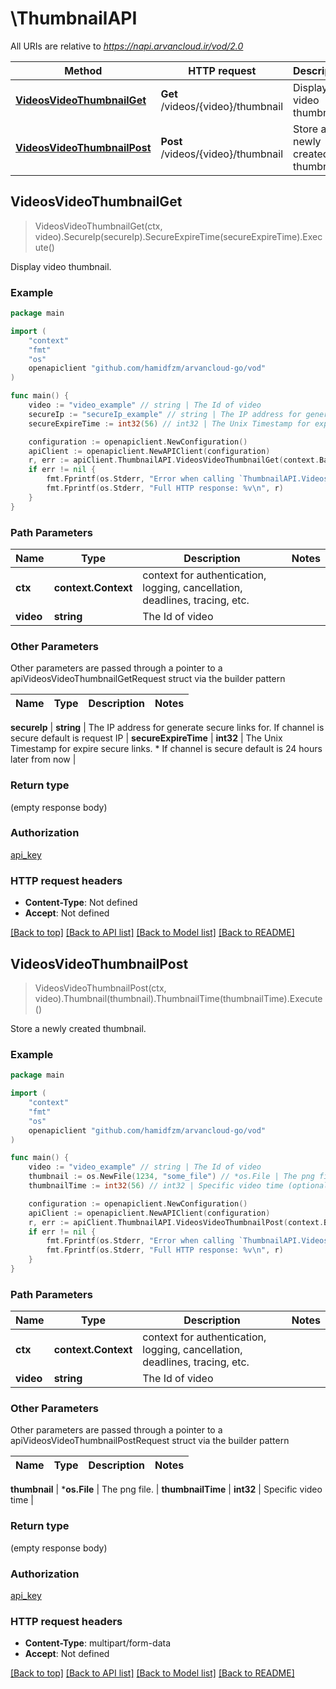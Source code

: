 # \ThumbnailAPI

All URIs are relative to *https://napi.arvancloud.ir/vod/2.0*

Method | HTTP request | Description
------------- | ------------- | -------------
[**VideosVideoThumbnailGet**](ThumbnailAPI.md#VideosVideoThumbnailGet) | **Get** /videos/{video}/thumbnail | Display video thumbnail.
[**VideosVideoThumbnailPost**](ThumbnailAPI.md#VideosVideoThumbnailPost) | **Post** /videos/{video}/thumbnail | Store a newly created thumbnail.



## VideosVideoThumbnailGet

> VideosVideoThumbnailGet(ctx, video).SecureIp(secureIp).SecureExpireTime(secureExpireTime).Execute()

Display video thumbnail.

### Example

```go
package main

import (
    "context"
    "fmt"
    "os"
    openapiclient "github.com/hamidfzm/arvancloud-go/vod"
)

func main() {
    video := "video_example" // string | The Id of video
    secureIp := "secureIp_example" // string | The IP address for generate secure links for. If channel is secure default is request IP (optional)
    secureExpireTime := int32(56) // int32 | The Unix Timestamp for expire secure links.      *          If channel is secure default is 24 hours later from now (optional)

    configuration := openapiclient.NewConfiguration()
    apiClient := openapiclient.NewAPIClient(configuration)
    r, err := apiClient.ThumbnailAPI.VideosVideoThumbnailGet(context.Background(), video).SecureIp(secureIp).SecureExpireTime(secureExpireTime).Execute()
    if err != nil {
        fmt.Fprintf(os.Stderr, "Error when calling `ThumbnailAPI.VideosVideoThumbnailGet``: %v\n", err)
        fmt.Fprintf(os.Stderr, "Full HTTP response: %v\n", r)
    }
}
```

### Path Parameters


Name | Type | Description  | Notes
------------- | ------------- | ------------- | -------------
**ctx** | **context.Context** | context for authentication, logging, cancellation, deadlines, tracing, etc.
**video** | **string** | The Id of video | 

### Other Parameters

Other parameters are passed through a pointer to a apiVideosVideoThumbnailGetRequest struct via the builder pattern


Name | Type | Description  | Notes
------------- | ------------- | ------------- | -------------

 **secureIp** | **string** | The IP address for generate secure links for. If channel is secure default is request IP | 
 **secureExpireTime** | **int32** | The Unix Timestamp for expire secure links.      *          If channel is secure default is 24 hours later from now | 

### Return type

 (empty response body)

### Authorization

[api_key](../README.md#api_key)

### HTTP request headers

- **Content-Type**: Not defined
- **Accept**: Not defined

[[Back to top]](#) [[Back to API list]](../README.md#documentation-for-api-endpoints)
[[Back to Model list]](../README.md#documentation-for-models)
[[Back to README]](../README.md)


## VideosVideoThumbnailPost

> VideosVideoThumbnailPost(ctx, video).Thumbnail(thumbnail).ThumbnailTime(thumbnailTime).Execute()

Store a newly created thumbnail.

### Example

```go
package main

import (
    "context"
    "fmt"
    "os"
    openapiclient "github.com/hamidfzm/arvancloud-go/vod"
)

func main() {
    video := "video_example" // string | The Id of video
    thumbnail := os.NewFile(1234, "some_file") // *os.File | The png file. (optional)
    thumbnailTime := int32(56) // int32 | Specific video time (optional)

    configuration := openapiclient.NewConfiguration()
    apiClient := openapiclient.NewAPIClient(configuration)
    r, err := apiClient.ThumbnailAPI.VideosVideoThumbnailPost(context.Background(), video).Thumbnail(thumbnail).ThumbnailTime(thumbnailTime).Execute()
    if err != nil {
        fmt.Fprintf(os.Stderr, "Error when calling `ThumbnailAPI.VideosVideoThumbnailPost``: %v\n", err)
        fmt.Fprintf(os.Stderr, "Full HTTP response: %v\n", r)
    }
}
```

### Path Parameters


Name | Type | Description  | Notes
------------- | ------------- | ------------- | -------------
**ctx** | **context.Context** | context for authentication, logging, cancellation, deadlines, tracing, etc.
**video** | **string** | The Id of video | 

### Other Parameters

Other parameters are passed through a pointer to a apiVideosVideoThumbnailPostRequest struct via the builder pattern


Name | Type | Description  | Notes
------------- | ------------- | ------------- | -------------

 **thumbnail** | ***os.File** | The png file. | 
 **thumbnailTime** | **int32** | Specific video time | 

### Return type

 (empty response body)

### Authorization

[api_key](../README.md#api_key)

### HTTP request headers

- **Content-Type**: multipart/form-data
- **Accept**: Not defined

[[Back to top]](#) [[Back to API list]](../README.md#documentation-for-api-endpoints)
[[Back to Model list]](../README.md#documentation-for-models)
[[Back to README]](../README.md)

